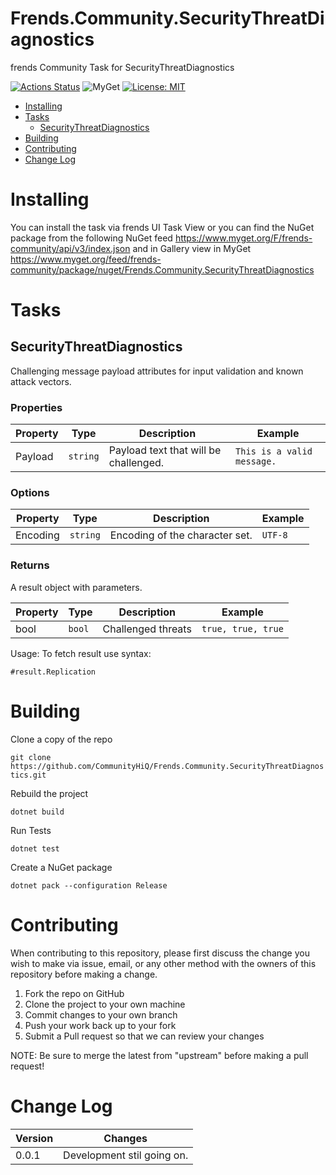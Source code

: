 # Frends.Community.SecurityThreatDiagnostics

frends Community Task for SecurityThreatDiagnostics

[![Actions Status](https://github.com/CommunityHiQ/Frends.Community.SecurityThreatDiagnostics/workflows/PackAndPushAfterMerge/badge.svg)](https://github.com/CommunityHiQ/Frends.Community.SecurityThreatDiagnostics/actions) ![MyGet](https://img.shields.io/myget/frends-community/v/Frends.Community.SecurityThreatDiagnostics) [![License: MIT](https://img.shields.io/badge/License-MIT-yellow.svg)](https://opensource.org/licenses/MIT) 

- [Installing](#installing)
- [Tasks](#tasks)
     - [SecurityThreatDiagnostics](#SecurityThreatDiagnostics)
- [Building](#building)
- [Contributing](#contributing)
- [Change Log](#change-log)

# Installing

You can install the task via frends UI Task View or you can find the NuGet package from the following NuGet feed
https://www.myget.org/F/frends-community/api/v3/index.json and in Gallery view in MyGet https://www.myget.org/feed/frends-community/package/nuget/Frends.Community.SecurityThreatDiagnostics

# Tasks

## SecurityThreatDiagnostics

Challenging message payload attributes for input validation and known attack vectors.

### Properties

| Property | Type | Description | Example |
| -------- | -------- | -------- | -------- |
| Payload | `string` | Payload text that will be challenged. | `This is a valid message.` |

### Options

| Property | Type | Description | Example |
| -------- | -------- | -------- | -------- |
| Encoding | `string` | Encoding of the character set. | `UTF-8` |

### Returns

A result object with parameters.

| Property | Type | Description | Example |
| -------- | -------- | -------- | -------- |
| bool | `bool` | Challenged threats | `true, true, true` |

Usage:
To fetch result use syntax:

`#result.Replication`

# Building

Clone a copy of the repo

`git clone https://github.com/CommunityHiQ/Frends.Community.SecurityThreatDiagnostics.git`

Rebuild the project

`dotnet build`

Run Tests

`dotnet test`

Create a NuGet package

`dotnet pack --configuration Release`

# Contributing
When contributing to this repository, please first discuss the change you wish to make via issue, email, or any other method with the owners of this repository before making a change.

1. Fork the repo on GitHub
2. Clone the project to your own machine
3. Commit changes to your own branch
4. Push your work back up to your fork
5. Submit a Pull request so that we can review your changes

NOTE: Be sure to merge the latest from "upstream" before making a pull request!

# Change Log

| Version | Changes |
| ------- | ------- |
| 0.0.1   | Development stil going on. |
